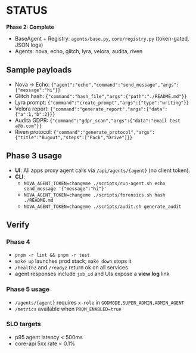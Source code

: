 # STATUS
**Phase 2: Complete**
- BaseAgent + Registry: `agents/base.py`, `core/registry.py` (token-gated, JSON logs)
- Agents: nova, echo, glitch, lyra, velora, audita, riven

## Sample payloads
- Nova → Echo: `{"agent":"echo","command":"send_message","args":{"message":"hi"}}`
- Glitch hash: `{"command":"hash_file","args":{"path":"./README.md"}}`
- Lyra prompt: `{"command":"create_prompt","args":{"type":"writing"}}`
- Velora report: `{"command":"generate_report","args":{"data":{"a":1,"b":2}}}`
- Audita GDPR: `{"command":"gdpr_scan","args":{"data":"email test a@b.com"}}`
- Riven protocol: `{"command":"generate_protocol","args":{"title":"Bugout","steps":["Pack","Drive"]}}`

## Phase 3 usage
- **UI**: All apps proxy agent calls via `/api/agents/{agent}` (no client token).
- **CLI**:
  - `NOVA_AGENT_TOKEN=changeme ./scripts/run-agent.sh echo send_message '{"message":"hi"}'`
  - `NOVA_AGENT_TOKEN=changeme ./scripts/forensics.sh hash ./README.md`
  - `NOVA_AGENT_TOKEN=changeme ./scripts/audit.sh generate_audit`

## Verify
### Phase 4
- `pnpm -r lint && pnpm -r test`
- `make up` launches prod stack; `make down` stops it
- `/healthz` and `/readyz` return ok on all services
- agent responses include `job_id` and UIs expose a **view log** link

### Phase 5 usage
- `/agents/{agent}` requires `x-role` in `GODMODE,SUPER_ADMIN,ADMIN_AGENT`
- `/metrics` available when `PROM_ENABLED=true`

### SLO targets
- p95 agent latency < 500ms
- core-api 5xx rate < 0.1%

